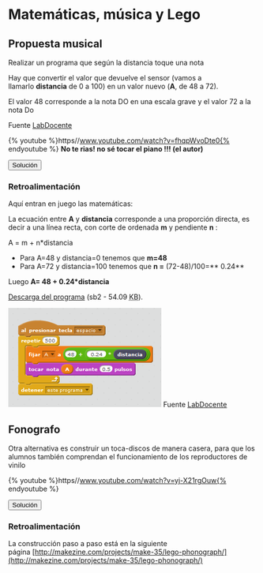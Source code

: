 
# Matemáticas, música y Lego

## Propuesta musical

Realizar un programa que según la distancia toque una nota 

Hay que convertir el valor que devuelve el sensor (vamos a llamarlo **distancia** de 0 a 100) en un valor nuevo (**A**, de 48 a 72).

El valor 48 corresponde a la nota DO en una escala grave y el valor 72 a la nota Do

Fuente [LabDocente](http://labdocente.pe/2016/01/19/robotica-con-lego-wedo-el-sensor-de-distancia/)

{% youtube %}https//www.youtube.com/watch?v=fhqpWvoDte0{% endyoutube %}
**No te rias! no sé tocar el piano !!! (el autor)**

<script type="text/javascript">var feedback46_93text = "Solución";</script><input type="button" name="toggle-feedback-46_93" value="Solución" class="feedbackbutton" onclick="$exe.toggleFeedback(this,false);return false" />

### Retroalimentación

Aquí entran en juego las matemáticas:

La ecuación entre **A** y **distancia** corresponde a una proporción directa, es decir a una línea recta, con corte de ordenada **m** y pendiente **n** :

A = m + n*distancia

- Para A=48 y distancia=0 tenemos que **m=48**
- Para A=72 y distancia=100 tenemos que **n =** (72-48)/100=** 0.24**

Luego **A= 48 + 0.24*distancia**

[Descarga del programa](piano.sb2) (sb2 - 54.09 <abbr lang="en" title="KiloBytes">KB</abbr>).

![](img/piano.png)
Fuente [LabDocente](http://labdocente.pe/2016/01/19/robotica-con-lego-wedo-el-sensor-de-distancia/)

## Fonografo

Otra alternativa es construir un toca-discos de manera casera, para que los alumnos también comprendan el funcionamiento de los reproductores de vinilo

{% youtube %}https//www.youtube.com/watch?v=yj-X21rgOuw{% endyoutube %}
<script type="text/javascript">var feedback9_93text = "Solución";</script><input type="button" name="toggle-feedback-9_93" value="Solución" class="feedbackbutton" onclick="$exe.toggleFeedback(this,false);return false" />

### Retroalimentación

La construcción paso a paso está en la siguiente página [http://makezine.com/projects/make-35/lego-phonograph/](http://makezine.com/projects/make-35/lego-phonograph/)


